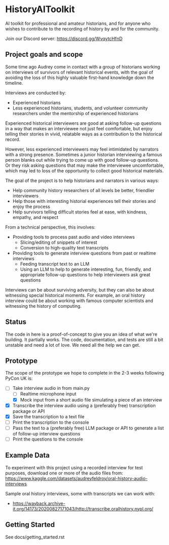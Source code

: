 # HistoryAIToolkit

AI toolkit for professional and amateur historians, and for anyone who wishes to contribute to the recording of history by and for the community.

Join our Discord server: https://discord.gg/WvqytcHfnD

## Project goals and scope

Some time ago Audrey come in contact with a group of historians working on interviews of survivors of relevant historical events, with the goal of avoiding the loss of this highly valuable first-hand knowledge down the timeline.  

Interviews are conducted by:

* Experienced historians
* Less experienced historians, students, and volunteer community researchers under the mentorship of experienced historians

Experienced historical interviewers are good at asking follow-up questions in a way that makes an interviewee not just feel comfortable, but enjoy telling their stories in vivid, relatable ways as a contribution to the historical record.

However, less experienced interviewers may feel intimidated by narrators with a strong presence. Sometimes a junior historian interviewing a famous person blanks out while trying to come up with good follow-up questions. Or they risk asking questions that may make the interviewee uncomfortable, which may led to loss of the opportunity to collect good historical materials.

The goal of the project is to help historians and narrators in various ways:

* Help community history researchers of all levels be better, friendlier interviewers
* Help those with interesting historial experiences tell their stories and enjoy the process
* Help survivors telling difficult stories feel at ease, with kindness, empathy, and respect

From a technical perspective, this involves:

* Providing tools to process past audio and video interviews
  * Slicing/editing of snippets of interest
  * Conversion to high-quality text transcripts
* Providing tools to generate interview questions from past or realtime interviews 
  * Feeding transcript text to an LLM
  * Using an LLM to help to generate interesting, fun, friendly, and appropriate follow-up questions to help interviewers ask great questions

Interviews can be about surviving adversity, but they can also be about witnessing special historical moments. For example, an oral history interview could be about working with famous computer scientists and witnessing the history of computing.

## Status

The code in here is a proof-of-concept to give you an idea of what we're building. It partially works. The code, documentation, and tests are still a bit unstable and need a lot of love. We need all the help we can get.

## Prototype

The scope of the prototype we hope to complete in the 2-3 weeks following PyCon UK is:

* [ ] Take interview audio in from main.py
  * [ ] Realtime microphone input
  * [x] Mock input from a short audio file simulating a piece of an interview
* [x] Transcribe the interview audio using a (preferably free) transcription package or API
* [x] Save the transcription to a text file
* [ ] Print the transcription to the console
* [ ] Pass the text to a (preferably free) LLM package or API to generate a list of follow-up interview questions
* [ ] Print the questions to the console

## Example Data

To experiment with this project using a recorded interview for test purposes, download one or more of the audio files from:
https://www.kaggle.com/datasets/audreyfeldroy/oral-history-audio-interviews

Sample oral history interviews, some with transcripts we can work with:
* https://wayback.archive-it.org/14173/20200827171043/http://transcribe.oralhistory.nypl.org/

## Getting Started

See docs/getting_started.rst
